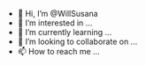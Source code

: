 - 👋 Hi, I’m @WillSusana
- 👀 I’m interested in ...
- 🌱 I’m currently learning ...
- 💞️ I’m looking to collaborate on ...
- 📫 How to reach me ...

<!---
WillSusana/WillSusana is a ✨ special ✨ repository because its `README.md` (this file) appears on your GitHub profile.
You can click the Preview link to take a look at your changes.
--->
